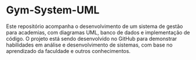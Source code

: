 # Gym-System-UML
Este repositório acompanha o desenvolvimento de um sistema de gestão para academias, com diagramas UML, banco de dados e implementação de código. O projeto está sendo desenvolvido no GitHub para demonstrar habilidades em análise e desenvolvimento de sistemas, com base no aprendizado da faculdade e outros conhecimentos.
